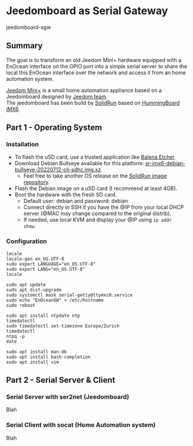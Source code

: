 # Jeedomboard as Serial Gateway
jeedomboard-sgw

## Summary
The goal is to transform an old Jeedom Mini+ hardware equipped with a EnOcean interface on the GPIO port into a simple serial server to share the local this EnOcean interface over the network and access it from an home automation system.
  
[Jeedom Mini+](https://blog.jeedom.com/1193-presentation-de-la-box-jeedom-mini/) is a small home automation appliance based on a Jeedomboard designed by [Jeedom team](https://www.jeedom.com).  
The jeedomboard has been build by [SolidRun](https://www.solid-run.com) based on [HummingBoard iMX6](https://solidrun.atlassian.net/wiki/spaces/developer/pages/197493454/i.MX6+Based+Products).

## Part 1 - Operating System
### Installation
- To flash the uSD card, use a trusted application like [Balena Etcher](https://www.balena.io/etcher/).
- Download Debian Bullseye available for this platform: [sr-imx6-debian-bullseye-20220712-cli-sdhc.img.xz](https://solid-run-images.sos-de-fra-1.exo.io/IMX6/Debian/sr-imx6-debian-bullseye-20220712-cli-sdhc.img.xz).
  - Feel free to take another OS release on the [SolidRun image repository](https://images.solid-run.com/IMX6/Debian).
- Flash the Debian image on a uSD card (I recommend at least 4GB).
- Boot the hardware with the fresh SD card.
  - Default user: debian and password: debian
  - Connect directly in SSH if you have the @IP from your local DHCP server (@MAC may change compared to the original distrib).
  - If needed, use local KVM and display your @IP using <code>ip addr show</code>.

### Configuration
```
locale
locale-gen en_US.UTF-8
sudo export LANGUAGE="en_US.UTF-8"
sudo export LANG="en_US.UTF-8"
locale

sudo apt update
sudo apt dist-upgrade
sudo systemctl mask serial-getty@ttymxc0.service
sudo echo "EnOceanGW" > /etc/hostname
sudo reboot

sudo apt install ntpdate ntp
timedatectl
sudo timedatectl set-timezone Europe/Zurich
timedatectl
ntpq -p
date

sudo apt install man-db
sudo apt install bash-completion
sudo apt install vim
```
  

## Part 2 - Serial Server & Client

### Serial Server with ser2net (Jeedomboard)
Blah

### Serial Client with socat (Home Automation system)
Blah

